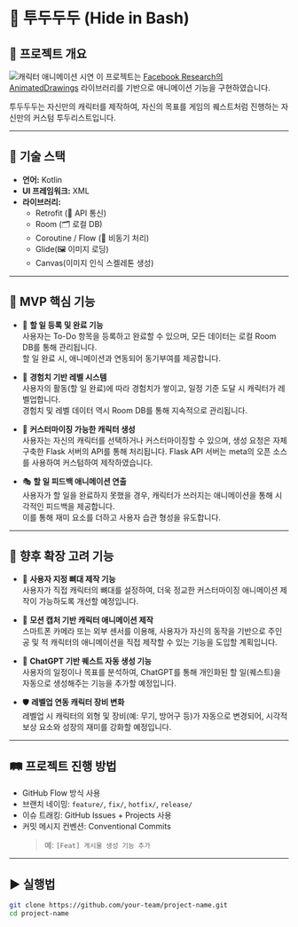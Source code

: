 # 📱 투두두두 (Hide in Bash)

## 📝 프로젝트 개요
![캐릭터 애니메이션 시연](https://animatedoss.s3.amazonaws.com/fad01384-aeea-4539-946e-025387d43e81/video.gif)
이 프로젝트는 [Facebook Research의 AnimatedDrawings](https://github.com/facebookresearch/AnimatedDrawings) 라이브러리를 기반으로 애니메이션 기능을 구현하였습니다.

투두두두는 자신만의 캐릭터를 제작하여, 자신의 목표를 게임의 퀘스트처럼 진행하는 자신만의 커스텀 투두리스트입니다.

---

## 🧰 기술 스택
- **언어:** Kotlin
- **UI 프레임워크:** XML  
- **라이브러리:**  
  - Retrofit (📡 API 통신)  
  - Room (🗂️ 로컬 DB)  
  - Coroutine / Flow (🔄 비동기 처리)  
  - Glide(🖼️ 이미지 로딩)
  - Canvas(이미지 인식 스켈레톤 생성)

---

## 🎯 MVP 핵심 기능

- 📝 **할 일 등록 및 완료 기능**  
  사용자는 To-Do 항목을 등록하고 완료할 수 있으며, 모든 데이터는 로컬 Room DB를 통해 관리됩니다.  
  할 일 완료 시, 애니메이션과 연동되어 동기부여를 제공합니다.

- 🧬 **경험치 기반 레벨 시스템**  
  사용자의 활동(할 일 완료)에 따라 경험치가 쌓이고, 일정 기준 도달 시 캐릭터가 레벨업합니다.  
  경험치 및 레벨 데이터 역시 Room DB를 통해 지속적으로 관리됩니다.

- 👤 **커스터마이징 가능한 캐릭터 생성**  
  사용자는 자신의 캐릭터를 선택하거나 커스터마이징할 수 있으며, 생성 요청은 자체 구축한 Flask 서버의 API를 통해 처리됩니다.
  Flask API 서버는 meta의 오픈 소스를 사용하여 커스텀하여 제작하였습니다.

- 🎭 **할 일 피드백 애니메이션 연출**  
  사용자가 할 일을 완료하지 못했을 경우, 캐릭터가 쓰러지는 애니메이션을 통해 시각적인 피드백을 제공합니다.  
  이를 통해 재미 요소를 더하고 사용자 습관 형성을 유도합니다.

---

## 🚀 향후 확장 고려 기능

- 🦴 **사용자 지정 뼈대 제작 기능**  
  사용자가 직접 캐릭터의 뼈대를 설정하여, 더욱 정교한 커스터마이징 애니메이션 제작이 가능하도록 개선할 예정입니다.

- 🎥 **모션 캡처 기반 캐릭터 애니메이션 제작**  
  스마트폰 카메라 또는 외부 센서를 이용해, 사용자가 자신의 동작을 기반으로 주인공 및 적 캐릭터의 애니메이션을 직접 제작할 수 있는 기능을 도입할 계획입니다.

- 🤖 **ChatGPT 기반 퀘스트 자동 생성 기능**  
  사용자의 일정이나 목표를 분석하여, ChatGPT를 통해 개인화된 할 일(퀘스트)을 자동으로 생성해주는 기능을 추가할 예정입니다.

- 🛡️ **레벨업 연동 캐릭터 장비 변화**  
  레벨업 시 캐릭터의 외형 및 장비(예: 무기, 방어구 등)가 자동으로 변경되어, 시각적 보상 요소와 성장의 재미를 강화할 예정입니다.

---

## 🛤 프로젝트 진행 방법
- GitHub Flow 방식 사용  
- 브랜치 네이밍: `feature/`, `fix/`, `hotfix/`, `release/`  
- 이슈 트래킹: GitHub Issues + Projects 사용  
- 커밋 메시지 컨벤션: Conventional Commits  
  > 예: `[Feat] 게시물 생성 기능 추가`

---

## ▶ 실행법
```bash
git clone https://github.com/your-team/project-name.git
cd project-name
